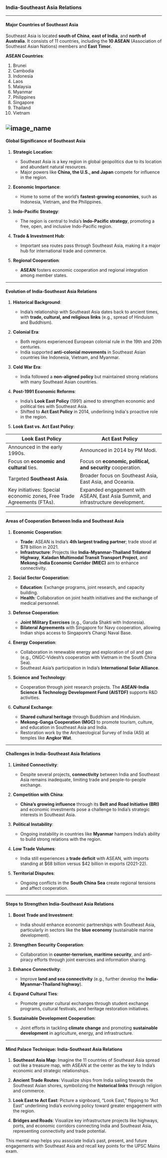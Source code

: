 ### **India-Southeast Asia Relations**

---

#### **Major Countries of Southeast Asia**

Southeast Asia is located **south of China**, **east of India**, and **north of Australia**. It consists of 11 countries, including the **10 ASEAN** (Association of Southeast Asian Nations) members and **East Timor**.

**ASEAN Countries**:  
1. Brunei  
2. Cambodia  
3. Indonesia  
4. Laos  
5. Malaysia  
6. Myanmar  
7. Philippines  
8. Singapore  
9. Thailand  
10. Vietnam  

![image_name](https://lh3.googleusercontent.com/d/1UEuP1n9YlNavtcHQIQJbX67-Mtma0wtS)
--- 

#### **Global Significance of Southeast Asia**

1. **Strategic Location**:  
   - Southeast Asia is a key region in global geopolitics due to its location and abundant natural resources.  
   - Major powers like **China, the U.S., and Japan** compete for influence in the region.

2. **Economic Importance**:  
   - Home to some of the world’s **fastest-growing economies**, such as Indonesia, Vietnam, and the Philippines.

3. **Indo-Pacific Strategy**:  
   - The region is central to India’s **Indo-Pacific strategy**, promoting a free, open, and inclusive Indo-Pacific region.

4. **Trade & Investment Hub**:  
   - Important sea routes pass through Southeast Asia, making it a major hub for international trade and commerce.

5. **Regional Cooperation**:  
   - **ASEAN** fosters economic cooperation and regional integration among member states.

---

#### **Evolution of India-Southeast Asia Relations**

1. **Historical Background**:  
   - India’s relationship with Southeast Asia dates back to ancient times, with **trade, cultural, and religious links** (e.g., spread of Hinduism and Buddhism).

2. **Colonial Era**:  
   - Both regions experienced European colonial rule in the 19th and 20th centuries.  
   - India supported **anti-colonial movements** in Southeast Asian countries like Indonesia, Vietnam, and Myanmar.

3. **Cold War Era**:  
   - India followed a **non-aligned policy** but maintained strong relations with many Southeast Asian countries.

4. **Post-1991 Economic Reforms**:  
   - India’s **Look East Policy** (1991) aimed to strengthen economic and political ties with Southeast Asia.  
   - Shifted to **Act East Policy** in 2014, underlining India's proactive role in the region.

5. **Look East vs. Act East Policy**:

| **Look East Policy** | **Act East Policy** |
|----------------------|---------------------|
| Announced in the early 1990s. | Announced in 2014 by PM Modi. |
| Focus on **economic and cultural** ties. | Focus on **economic, political, and security** cooperation. |
| Targeted **Southeast Asia**. | Broader focus on Southeast Asia, East Asia, and Oceania. |
| Key initiatives: Special economic zones, Free Trade Agreements (FTAs). | Expanded engagement with ASEAN, East Asia Summit, and infrastructure development. |

---

#### **Areas of Cooperation Between India and Southeast Asia**

1. **Economic Cooperation**:  
   - **Trade**: ASEAN is India’s **4th largest trading partner**; trade stood at $78 billion in 2021.  
   - **Infrastructure**: Projects like **India-Myanmar-Thailand Trilateral Highway**, **Kaladan Multimodal Transit Transport Project**, and **Mekong-India Economic Corridor (MIEC)** aim to enhance connectivity.

2. **Social Sector Cooperation**:  
   - **Education**: Exchange programs, joint research, and capacity building.  
   - **Health**: Collaboration on joint health initiatives and the exchange of medical personnel.

3. **Defense Cooperation**:  
   - **Joint Military Exercises** (e.g., Garuda Shakti with Indonesia).  
   - **Bilateral Agreements** with Singapore for Navy cooperation, allowing Indian ships access to Singapore’s Changi Naval Base.

4. **Energy Cooperation**:  
   - Collaboration in renewable energy and exploration of oil and gas (e.g., ONGC-Videsh’s cooperation with Vietnam in the South China Sea).  
   - Southeast Asia’s participation in India’s **International Solar Alliance**.

5. **Science and Technology**:  
   - Cooperation through joint research projects. The **ASEAN-India Science & Technology Development Fund (AISTDF)** supports R&D activities.

6. **Cultural Exchange**:  
   - **Shared cultural heritage** through Buddhism and Hinduism.  
   - **Mekong-Ganga Cooperation (MGC)** to promote tourism, culture, and education in Southeast Asia and India.  
   - Restoration work by the Archaeological Survey of India (ASI) at temples like **Angkor Wat**.

---

#### **Challenges in India-Southeast Asia Relations**

1. **Limited Connectivity**:  
   - Despite several projects, **connectivity** between India and Southeast Asia remains inadequate, limiting trade and people-to-people exchange.

2. **Competition with China**:  
   - **China’s growing influence** through its **Belt and Road Initiative (BRI)** and economic investments pose a challenge to India’s strategic interests in Southeast Asia.

3. **Political Instability**:  
   - Ongoing instability in countries like **Myanmar** hampers India’s ability to build strong relations with the region.

4. **Low Trade Volumes**:  
   - India still experiences a **trade deficit** with ASEAN, with imports standing at $68 billion versus $42 billion in exports (2021-22).

5. **Territorial Disputes**:  
   - Ongoing conflicts in the **South China Sea** create regional tensions and affect cooperation.

---

#### **Steps to Strengthen India-Southeast Asia Relations**

1. **Boost Trade and Investment**:  
   - India should enhance economic partnerships with Southeast Asia, particularly in sectors like the **blue economy** (sustainable marine development).

2. **Strengthen Security Cooperation**:  
   - Collaboration in **counter-terrorism, maritime security**, and anti-piracy efforts through joint exercises and information sharing.

3. **Enhance Connectivity**:  
   - Improve **land and sea connectivity** (e.g., further develop the **India-Myanmar-Thailand highway**).

4. **Expand Cultural Ties**:  
   - Promote greater cultural exchanges through student exchange programs, cultural festivals, and heritage restoration initiatives.

5. **Sustainable Development Cooperation**:  
   - Joint efforts in tackling **climate change** and promoting **sustainable development** in agriculture, energy, and infrastructure.

---

#### **Mind Palace Technique: India-Southeast Asia Relations**

1. **Southeast Asia Map**: Imagine the 11 countries of Southeast Asia spread out like a treasure map, with ASEAN at the center as the key to India’s economic and strategic relationships.
   
2. **Ancient Trade Routes**: Visualize ships from India sailing towards the Southeast Asian shores, symbolizing the **historical links** through religion and commerce.

3. **Look East to Act East**: Picture a signboard, “Look East,” flipping to “Act East” underlining India’s evolving policy toward greater engagement with the region.

4. **Bridges and Roads**: Visualize key infrastructure projects like highways, ports, and economic corridors connecting India and Southeast Asia, representing connectivity and trade potential.

This mental map helps you associate India’s past, present, and future engagements with Southeast Asia and recall key points for the UPSC Mains exam.